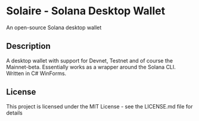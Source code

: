 # Solaire - Solana Desktop Wallet

An open-source Solana desktop wallet

## Description

A desktop wallet with support for Devnet, Testnet and of course the Mainnet-beta.
Essentially works as a wrapper around the Solana CLI.
Written in C# WinForms.

## License

This project is licensed under the MIT License - see the LICENSE.md file for details
